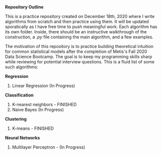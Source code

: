 **Repository Outline** 

This is a practice repository created on December 18th, 2020 where I write algorithms from scratch and then practice using them. It will be updated sporatically as I have free time to push meaningful work. Each algorithm has its own folder. Inside, there should be an instructive walkthrough of the construction, a *.py* file containing the main algorithm, and a few examples.

The motivation of this repository is to practice building theoretical intuition for common statistical models after the completion of Metis's Fall 2020 Data Science Bootcamp. The goal is to keep my programming skills sharp while reviewing for potential interview questions. This is a fluid list of some such algorithms:

**Regression**
1. Linear Regression (In Progress)

**Classification**
1. K-nearest neighbors - FINISHED
2. Naive Bayes (In Progress)

**Clustering**
1. K-means - FINISHED

**Neural Networks**
1. Multilayer Perceptron - (In Progress)